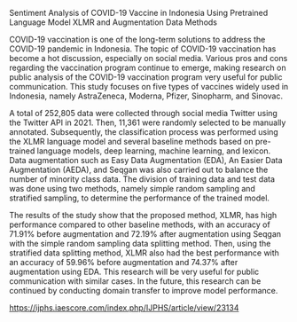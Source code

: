 Sentiment Analysis of COVID-19 Vaccine in Indonesia Using Pretrained Language Model XLMR and Augmentation Data Methods

COVID-19 vaccination is one of the long-term solutions to address the COVID-19 pandemic
in Indonesia. The topic of COVID-19 vaccination has become a hot discussion, especially on
social media. Various pros and cons regarding the vaccination program continue to emerge,
making research on public analysis of the COVID-19 vaccination program very useful for
public communication. This study focuses on five types of vaccines widely used in Indonesia,
namely AstraZeneca, Moderna, Pfizer, Sinopharm, and Sinovac.

A total of 252,805 data were collected through social media Twitter using the Twitter
API in 2021. Then, 11,361 were randomly selected to be manually annotated. Subsequently,
the classification process was performed using the XLMR language model and several baseline
methods based on pre-trained language models, deep learning, machine learning, and lexicon.
Data augmentation such as Easy Data Augmentation (EDA), An Easier Data Augmentation
(AEDA), and Seqgan was also carried out to balance the number of minority class data. The
division of training data and test data was done using two methods, namely simple random
sampling and stratified sampling, to determine the performance of the trained model.

The results of the study show that the proposed method, XLMR, has high performance
compared to other baseline methods, with an accuracy of 71.91% before augmentation and
72.19% after augmentation using Seqgan with the simple random sampling data splitting
method. Then, using the stratified data splitting method, XLMR also had the best performance
with an accuracy of 59.96% before augmentation and 74.37% after augmentation using EDA.
This research will be very useful for public communication with similar cases. In the future,
this research can be continued by conducting domain transfer to improve model performance.

https://ijphs.iaescore.com/index.php/IJPHS/article/view/23134
